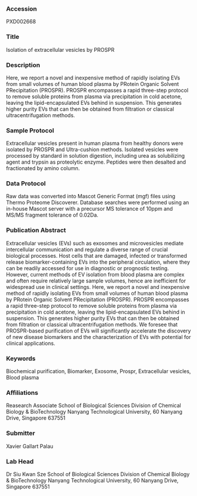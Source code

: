 ### Accession
PXD002668

### Title
Isolation of extracellular vesicles by PROSPR

### Description
Here, we report a novel and inexpensive method of rapidly isolating EVs from small volumes of human blood plasma by PRotein Organic Solvent PRecipitation (PROSPR). PROSPR encompasses a rapid three-step protocol to remove soluble proteins from plasma via precipitation in cold acetone, leaving the lipid-encapsulated EVs behind in suspension. This generates higher purity EVs that can then be obtained from filtration or classical ultracentrifugation methods.

### Sample Protocol
Extracellular vesicles present in human plasma from healthy donors were isolated by PROSPR and Ultra-cushion methods. Isolated vesicles were processed by standard in solution digestion, including urea as solubilizing agent and trypsin as proteolytic enzyme. Peptides were then desalted and fractionated by amino column.

### Data Protocol
Raw data was converted into Mascot Generic Format (mgf) files using Thermo Proteome Discoverer. Database searches were performed using an in-house Mascot server with a precursor MS tolerance of 10ppm and MS/MS fragment tolerance of 0.02Da.

### Publication Abstract
Extracellular vesicles (EVs) such as exosomes and microvesicles mediate intercellular communication and regulate a diverse range of crucial biological processes. Host cells that are damaged, infected or transformed release biomarker-containing EVs into the peripheral circulation, where they can be readily accessed for use in diagnostic or prognostic testing. However, current methods of EV isolation from blood plasma are complex and often require relatively large sample volumes, hence are inefficient for widespread use in clinical settings. Here, we report a novel and inexpensive method of rapidly isolating EVs from small volumes of human blood plasma by PRotein Organic Solvent PRecipitation (PROSPR). PROSPR encompasses a rapid three-step protocol to remove soluble proteins from plasma via precipitation in cold acetone, leaving the lipid-encapsulated EVs behind in suspension. This generates higher purity EVs that can then be obtained from filtration or classical ultracentrifugation methods. We foresee that PROSPR-based purification of EVs will significantly accelerate the discovery of new disease biomarkers and the characterization of EVs with potential for clinical applications.

### Keywords
Biochemical purification, Biomarker, Exosome, Prospr, Extracellular vesicles, Blood plasma

### Affiliations
Reasearch Associate
School of Biological Sciences Division of Chemical Biology & BioTechnology Nanyang Technological University, 60 Nanyang Drive, Singapore 637551

### Submitter
Xavier Gallart Palau

### Lab Head
Dr Siu Kwan Sze
School of Biological Sciences Division of Chemical Biology & BioTechnology Nanyang Technological University, 60 Nanyang Drive, Singapore 637551


